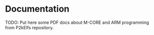 Documentation
=============

TODO: Put here some PDF docs about M-CORE and ARM programming from P2kElfs repository.
